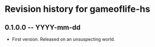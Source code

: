 # Revision history for gameoflife-hs

## 0.1.0.0 -- YYYY-mm-dd

* First version. Released on an unsuspecting world.
